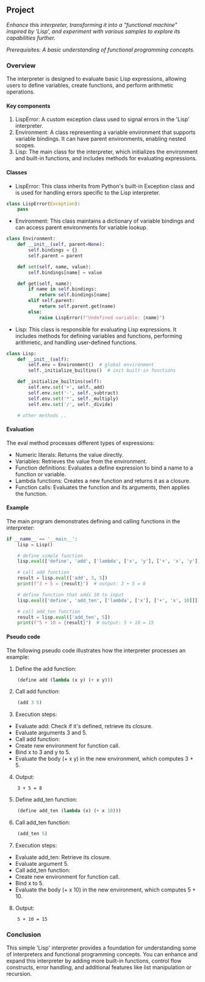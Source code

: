 
## Project

*Enhance this interpreter, transforming it into a "functional machine" inspired by 'Lisp',
and experiment with various samples to explore its capabilities further.*

*Prerequisites: A basic understanding of functional programming concepts.*

### Overview

The interpreter is designed to evaluate basic Lisp expressions, allowing users to define
variables, create functions, and perform arithmetic operations.

#### Key components

1. LispError: A custom exception class used to signal errors in the 'Lisp' interpreter.
2. Environment: A class representing a variable environment that supports variable bindings.
   It can have parent environments, enabling nested scopes.
3. Lisp: The main class for the interpreter, which initializes the environment and built-in
   functions, and includes methods for evaluating expressions.

#### Classes

* LispError: This class inherits from Python's built-in Exception class and is used for
  handling errors specific to the Lisp interpreter.

```python
class LispError(Exception):
    pass
```

* Environment: This class maintains a dictionary of variable bindings and can access parent
  environments for variable lookup.

```python
class Environment:
    def __init__(self, parent=None):
        self.bindings = {}
        self.parent = parent

    def set(self, name, value):
        self.bindings[name] = value

    def get(self, name):
        if name in self.bindings:
            return self.bindings[name]
        elif self.parent:
            return self.parent.get(name)
        else:
            raise LispError(f"Undefined variable: {name}")
```

* Lisp: This class is responsible for evaluating Lisp expressions. It includes methods for
  defining variables and functions, performing arithmetic, and handling user-defined functions.

```python
class Lisp:
    def __init__(self):
        self.env = Environment()  # global environment
        self._initialize_builtins()  # init built-in functions

    def _initialize_builtins(self):
        self.env.set('+', self._add)
        self.env.set('-', self._subtract)
        self.env.set('*', self._multiply)
        self.env.set('/', self._divide)

    # other methods ..
```

#### Evaluation

The eval method processes different types of expressions:

* Numeric literals: Returns the value directly.
* Variables: Retrieves the value from the environment.
* Function definitions: Evaluates a define expression to bind a name to a function or variable.
* Lambda functions: Creates a new function and returns it as a closure.
* Function calls: Evaluates the function and its arguments, then applies the function.

#### Example

The main program demonstrates defining and calling functions in the interpreter:

```python
if __name__ == '__main__':
    lisp = Lisp()

    # define simple function
    lisp.eval(['define', 'add', ['lambda', ['x', 'y'], ['+', 'x', 'y']]])

    # call add function
    result = lisp.eval(['add', 3, 5])
    print(f"3 + 5 = {result}")  # output: 3 + 5 = 8

    # define function that adds 10 to input
    lisp.eval(['define', 'add_ten', ['lambda', ['x'], ['+', 'x', 10]]])

    # call add_ten function
    result = lisp.eval(['add_ten', 5])
    print(f"5 + 10 = {result}")  # output: 5 + 10 = 15
```

#### Pseudo code

The following pseudo code illustrates how the interpreter processes an example:

1. Define the add function:

```lisp
    (define add (lambda (x y) (+ x y)))
```

2. Call add function:

```lisp
    (add 3 5)
```

3. Execution steps:
* Evaluate add: Check if it's defined, retrieve its closure.
* Evaluate arguments 3 and 5.
* Call add function:
* Create new environment for function call.
* Bind x to 3 and y to 5.
* Evaluate the body (+ x y) in the new environment, which computes 3 + 5.

4. Output:

```
    3 + 5 = 8
```

5. Define add_ten function:

```lisp
    (define add_ten (lambda (x) (+ x 10)))
```

6. Call add_ten function:

```lisp
    (add_ten 5)
```

7. Execution steps:
* Evaluate add_ten: Retrieve its closure.
* Evaluate argument 5.
* Call add_ten function:
* Create new environment for function call.
* Bind x to 5.
* Evaluate the body (+ x 10) in the new environment, which computes 5 + 10.

8. Output:

```
    5 + 10 = 15
```


### Conclusion

This simple 'Lisp' interpreter provides a foundation for understanding some of
interpreters and functional programming concepts. You can enhance and expand this
interpreter by adding more built-in functions, control flow constructs, error
handling, and additional features like list manipulation or recursion.
